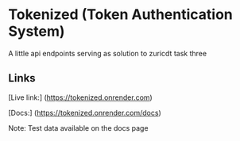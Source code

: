 # Tokenized (Token Authentication System)

A little api endpoints serving as solution to zuricdt task three

## Links
[Live link:] (https://tokenized.onrender.com)  

[Docs:] (https://tokenized.onrender.com/docs)  

Note: Test data available on the docs page
